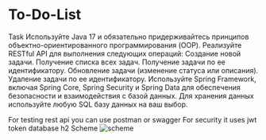 # To-Do-List
Task
Используйте Java 17 и обязательно придерживайтесь принципов объектно-ориентированного программирования (OOP).
Реализуйте RESTful API для выполнения следующих операций:
Создание новой задачи.
Получение списка всех задач.
Получение задачи по ее идентификатору.
Обновление задачи (изменение статуса или описания).
Удаление задачи по ее идентификатору.
Используйте Spring Framework, включая Spring Core, Spring Security и Spring Data для обеспечения безопасности и взаимодействия с базой данных.
Для хранения данных используйте любую SQL базу данных на ваш выбор.

For testing rest api you can use postman or swagger
For security it uses jwt token
database h2
Scheme
![scheme](https://github.com/slikemebro/To-Do-List/assets/74789521/cc528f24-216b-487d-b4f8-e1277b0034b1)
